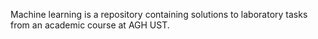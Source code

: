 Machine learning is a repository containing solutions to laboratory tasks from an academic course at AGH UST.
